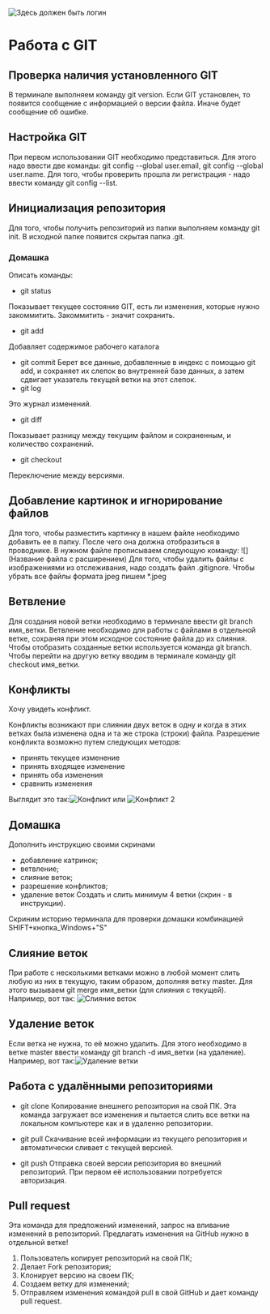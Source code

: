 ![Здесь должен быть логин](imageGIT.jpeg)
# Работа с GIT
## Проверка наличия установленного GIT
В терминале выполняем команду git version. Если GIT установлен, то появится сообщение с информацией о версии файла. Иначе будет сообщение об ошибке.
## Настройка GIT
При первом использовании GIT необходимо представиться. Для этого надо ввести две команды: git config --global user.email, git config --global user.name.
Для того, чтобы проверить прошла ли регистрация - надо ввести команду git config --list.
## Инициализация репозитория
Для того, чтобы получить репозиторий из папки выполняем команду git init. В исходной папке появится скрытая папка .git.
### Домашка
Описать команды:
* git status

Показывает текущее состояние GIT, есть ли изменения, которые нужно закоммитить. Закоммитить - значит сохранить.
* git add

Добавляет содержимое рабочего каталога
* git commit
Берет все данные, добавленные в индекс с помощью git add, и сохраняет их слепок во внутренней базе данных, а затем сдвигает указатель текущей ветки на этот слепок.
* git log

Это журнал изменений.
* git diff

Показывает разницу между текущим файлом и сохраненным, и количество сохранений.

* git checkout

Переключение между версиями.

## Добавление картинок и игнорирование файлов
Для того, чтобы разместить картинку в нашем файле необходимо добавить ее в папку. После чего она должна отобразиться в проводнике. В нужном файле прописываем следующую команду: ![](Название файла с расширением)
Для того, чтобы удалить файлы с изображениями из отслеживания, надо создать файл .gitignore.
Чтобы убрать все файлы формата jpeg пишем *.jpeg

## Ветвление
Для создания новой ветки необходимо в терминале ввести git branch имя_ветки.
Ветвление необходимо для работы с файлами в отдельной ветке, сохраняя при этом исходное состояние файла до их слияния. Чтобы отобразить созданные ветки используется команда git branch. Чтобы перейти на другую ветку вводим в терминале команду git checkout имя_ветки.


## Конфликты
Хочу увидеть конфликт.

Конфликты возникают при слиянии двух веток в одну и когда в этих ветках была изменена одна и та же строка (строки) файла. Разрешение конфликта возможно путем следующих методов:
* принять текущее изменение
* принять входящее изменение
* принять оба изменения
* сравнить изменения

Выглядит это так:![Конфликт](conflict.jpeg) или ![Конфликт 2](conflict_2.jpeg)

## Домашка
Дополнить инструкцию своими скринами
* добавление катринок;
* ветвление;
* слияние веток;
* разрешение конфликтов;
* удаление веток
Создать и слить минимум 4 ветки (скрин - в инструкции).

Скриним историю терминала для проверки домашки комбинацией SHIFT+кнопка_Windows+"S"

## Слияние веток 
При работе с несколькими ветками можно в любой момент слить любую из них в текущую, таким образом, дополняя ветку master. Для этого вызываем git merge имя_ветки (для слияния с текущей). Например, вот так: ![Слияние веток](merging_branches.jpg) 

## Удаление веток
Если ветка не нужна, то её можно удалить. Для этого необходимо в ветке master ввести команду git branch -d имя_ветки (на удаление). Например, вот так:![Удаление ветки](delete_branch.jpeg)

## Работа с удалёнными репозиториями

* git clone
Копирование внешнего репозитория на свой ПК. Эта команда загружает все изменения и пытается слить все ветки на локальном компьютере как и в удаленно репозитории.

* git pull
Скачивание всей информации из текущего репозитория и автоматически сливает с текущей версией.

* git push
Отправка своей версии репозитория во внешний репозиторий. При первом её использовании потребуется авторизация.

## Pull request
Эта команда для предложений изменений, запрос на вливание изменений в репозиторий.
Предлагать изменения на GitHub нужно в отдельной ветке!

1. Пользователь копирует репозиторий на свой ПК;
2. Делает Fork репозитория;
3. Клонирует версию на своем ПК;
4. Создаем ветку для изменений;
5. Отправляем изменения командой pull в свой GitHub и дает команду pull request.
